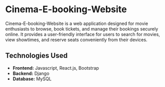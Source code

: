 # Cinema-E-booking-Website

Cinema-E-booking-Website is a web application designed for movie enthusiasts to browse, book tickets, and manage their bookings securely online. It provides a user-friendly interface for users to search for movies, view showtimes, and reserve seats conveniently from their devices.

## Technologies Used

- **Frontend:** Javascript, React.js, Bootstrap
- **Backend:** Django
- **Database:** MySQL



